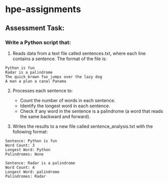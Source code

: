 # hpe-assignments

## Assessment Task:

### Write a Python script that:

1. Reads data from a text file called sentences.txt, where each line contains a sentence. The format of the file is:

```
Python is fun
Radar is a palindrome
The quick brown fox jumps over the lazy dog
A man a plan a canal Panama
```

2. Processes each sentence to:
   * Count the number of words in each sentence.
   * Identify the longest word in each sentence.
   * Check if any word in the sentence is a palindrome (a word that reads the same backward and forward).

3. Writes the results to a new file called sentence_analysis.txt with the following format:

```
Sentence: Python is fun
Word Count: 3
Longest Word: Python
Palindromes: None

Sentence: Radar is a palindrome
Word Count: 4
Longest Word: palindrome
Palindromes: Radar
```

